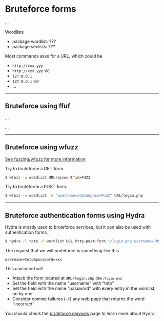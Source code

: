 # Bruteforce forms

<div class="row row-cols-md-2"><div>

...
</div><div>

Wordlists

* package wordlist: ???
* package seclists: ???

Most commands asks for a URL, which could be

* `http://xxx.yyy`
* `http://xxx.yyy:80`
* `127.0.0.1`
* `127.0.0.1:80`
* ...
</div></div>

<hr class="sl">

## Bruteforce using ffuf

<div class="row row-cols-md-2"><div>

...
</div><div>

...
</div></div>

<hr class="sr">

## Bruteforce using wfuzz

[See fuzzing/wfuzz for more information](_tools/fuzz/index.md#wfuzz)

<div class="row row-cols-md-2"><div>

Try to bruteforce a GET form.

```bash
$ wfuzz -w wordlist URL/account?id=FUZZ
```
</div><div>

Try to bruteforce a POST form.

```bash
$ wfuzz -w wordlist -d "username=admin&pass=FUZZ" URL/login.php
```
</div></div>

<hr class="sl">

## Bruteforce authentication forms using Hydra

<div class="row row-cols-md-2"><div>

Hydra is mostly used to bruteforce services, but it can also be used with authentication forms.

```bash
$ hydra -l toto -P wordlist URL http-post-form "/login.php:username=^USER^&password=^PASS^:F=incorrect" -V
```

<p class="mt-3">The request that we will bruteforce is something like this</p>

```none
username=toto&password=xxx
```
</div><div>

This command will

* Attack the form located at `URL/login.php` <small>(the `/login.php`)</small>
* Set the field with the name "username" with "toto"
* Set the field with the name "password" with every entry in the wordlist, on by one
* Consider comme failures (`-F`) any web page that returns the word "incorrect"

You should check the [bruteforce services](../../random/crack_password/services.md) page to learn more about Hydra.
</div></div>